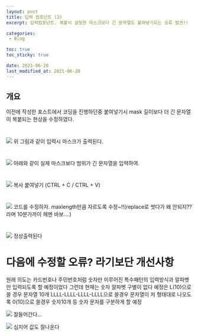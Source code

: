 ```yaml
---
layout: post
title: 입력 컴포넌트 (2)
excerpt: 입력컴포넌트. 복붙시 설정한 마스크보다 긴 문자열도 붙여넣기되는 오류 발견!!

categories: 
 - Blog

toc: true
toc_sticky: true

date: 2021-06-20
last_modified_at: 2021-06-20
---
```


## 개요
이전에 작성한 포스트에서 코딩을 진행하던중 붙여넣기시 mask 길이보다 더 긴 문자열이 복붙되는 현상을
수정하였다.

#
![](/assets/images/20210710/20210710_1)
위 그림과 같이 입력시 마스크가 출력된다.

#
![](/assets/images/20210710/20210710_2)
아래와 같이 실제 마스크보다 범위가 긴 문자열을 입력하여.

#
![](/assets/images/20210710/20210710_3)
복사 붙여넣기 (CTRL + C / CTRL + V)

#
![](/assets/images/20210710/20210710_4)
코드를 수정하자. maxlength만큼 자르도록 수정~!!(replace로 썻다가 왜 안되지??라며 10분가까이 헤멘 바보....)

#
![](/assets/images/20210710/20210710_5)
정상출력된다

# 다음에 수정할 오류? 라기보단 개선사항
원래 의도는 카드번호나 주민번호처럼 숫자만 이루어진 특수패턴의 입력방식과 
알파벳만 입력되도록 할 예정이었다
그런데 현재는 숫자 알파벳 구별이 없다
예정은 L(10)으로 쓸 경우 문자열 10개 
LLLL-LLLL-LLLL-LLLL으로 쓸경우 문자열이 저 형태대로 나오도록
0(10)으로 쓸경우 숫자10개 등 숫자 문자를 구분하게 할 예정

![](/assets/images/20210710/20210710_6)
잘들어간다...

![](/assets/images/20210710/20210710_7)
심지어 값도 잘나온다